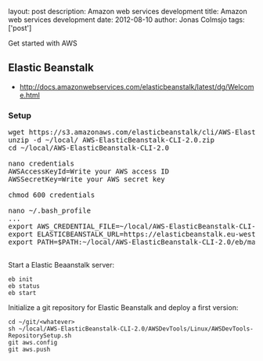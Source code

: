 layout: post
description: Amazon web services development
title: Amazon web services development
date: 2012-08-10
author: Jonas Colmsjo
tags: ['post']

Get started with AWS





## Elastic Beanstalk

* http://docs.amazonwebservices.com/elasticbeanstalk/latest/dg/Welcome.html

### Setup

<pre>
wget https://s3.amazonaws.com/elasticbeanstalk/cli/AWS-ElasticBeanstalk-CLI-2.0.zip
unzip -d ~/local/ AWS-ElasticBeanstalk-CLI-2.0.zip 
cd ~/local/AWS-ElasticBeanstalk-CLI-2.0

nano credentials
AWSAccessKeyId=Write your AWS access ID
AWSSecretKey=Write your AWS secret key

chmod 600 credentials

nano ~/.bash_profile
...
export AWS_CREDENTIAL_FILE=~/local/AWS-ElasticBeanstalk-CLI-2.0/credentials
export ELASTICBEANSTALK_URL=https://elasticbeanstalk.eu-west-1.amazonaws.com
export PATH=$PATH:~/local/AWS-ElasticBeanstalk-CLI-2.0/eb/macosx/python2.7

</pre>

Start a Elastic Beaanstalk server:

```
eb init
eb status
eb start
```


Initialize a git repository for Elastic Beanstalk and deploy a first version:
```
cd ~/git/<whatever>
sh ~/local/AWS-ElasticBeanstalk-CLI-2.0/AWSDevTools/Linux/AWSDevTools-RepositorySetup.sh 
git aws.config
git aws.push
```


